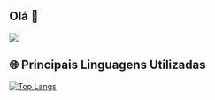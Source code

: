 ## Olá 👋

<img src='https://media.tenor.com/EAfLAcI9t5EAAAAi/kawaii-heart.gif'>

## 🌐 Principais Linguagens Utilizadas  
[![Top Langs](https://github-readme-stats.vercel.app/api/top-langs/?username=camillalucietti)](https://github.com/anuraghazra/github-readme-stats)


